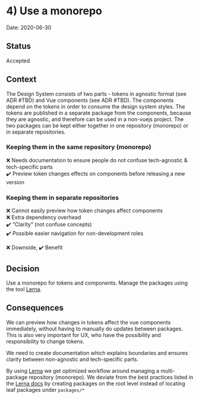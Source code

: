# 4) Use a monorepo

Date: 2020-06-30

## Status

Accepted

## Context
The Design System consists of two parts - tokens in agnostic format (see ADR #TBD) and Vue components (see ADR #TBD). The components depend on the tokens in order to consume the design system styles. The tokens are published in a separate package from the components, because they are agnostic, and therefore can be used in a non-vuejs project. The two packages can be kept either together in one repository (monorepo) or in separate repositories. 

### Keeping them in the same repository (monorepo)
:x: Needs documentation to ensure people do not confuse tech-agnostic & tech-specific parts  
:heavy_check_mark: Preview token changes effects on components before releasing a new version

### Keeping them in separate repositories
:x: Cannot easily preview how token changes affect components  
:x: Extra dependency overhead  
:heavy_check_mark: “Clarity” (not confuse concepts)  
:heavy_check_mark: Possible easier navigation for non-development roles

:x: Downside, :heavy_check_mark: Benefit

## Decision
Use a monorepo for tokens and components. Manage the packages using the tool [Lerna](https://lerna.js.org/). 


## Consequences
We can preview how changes in tokens affect the vue components immediately, without having to manually do updates between packages. This is also very important for UX, who have the possibility and responsibility to change tokens.

We need to create documentation which explains boundaries and ensures clarity between non-agnostic and tech-specific parts.

By using [Lerna](https://lerna.js.org/) we get optimized workflow around managing a multi-package repository (monorepo). We deviate from the best practices listed in the [Lerna docs](https://github.com/lerna/lerna#concepts) by creating packages on the root level instead of locating leaf packages under `packages/*`
